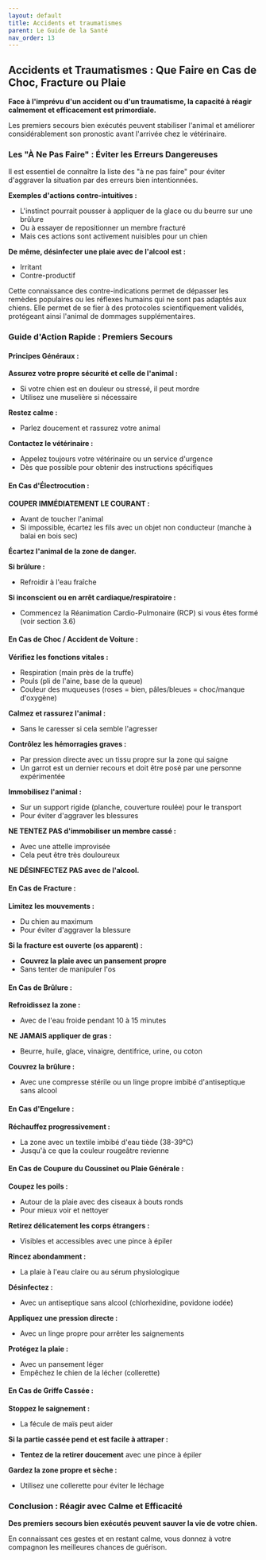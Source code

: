 ```yaml
---
layout: default
title: Accidents et traumatismes
parent: Le Guide de la Santé
nav_order: 13
---
```


## **Accidents et Traumatismes : Que Faire en Cas de Choc, Fracture ou Plaie**

**Face à l'imprévu d'un accident ou d'un traumatisme, la capacité à réagir calmement et efficacement est primordiale.**

Les premiers secours bien exécutés peuvent stabiliser l'animal et améliorer considérablement son pronostic avant l'arrivée chez le vétérinaire.

### **Les "À Ne Pas Faire" : Éviter les Erreurs Dangereuses**

Il est essentiel de connaître la liste des "à ne pas faire" pour éviter d'aggraver la situation par des erreurs bien intentionnées.

**Exemples d'actions contre-intuitives :**
- L'instinct pourrait pousser à appliquer de la glace ou du beurre sur une brûlure
- Ou à essayer de repositionner un membre fracturé
- Mais ces actions sont activement nuisibles pour un chien

**De même, désinfecter une plaie avec de l'alcool est :**
- Irritant
- Contre-productif

Cette connaissance des contre-indications permet de dépasser les remèdes populaires ou les réflexes humains qui ne sont pas adaptés aux chiens. Elle permet de se fier à des protocoles scientifiquement validés, protégeant ainsi l'animal de dommages supplémentaires.

### **Guide d'Action Rapide : Premiers Secours**

#### **Principes Généraux :**

**Assurez votre propre sécurité et celle de l'animal :**
- Si votre chien est en douleur ou stressé, il peut mordre
- Utilisez une muselière si nécessaire

**Restez calme :**
- Parlez doucement et rassurez votre animal

**Contactez le vétérinaire :**
- Appelez toujours votre vétérinaire ou un service d'urgence
- Dès que possible pour obtenir des instructions spécifiques

#### **En Cas d'Électrocution :**

**COUPER IMMÉDIATEMENT LE COURANT :**
- Avant de toucher l'animal
- Si impossible, écartez les fils avec un objet non conducteur (manche à balai en bois sec)

**Écartez l'animal de la zone de danger.**

**Si brûlure :**
- Refroidir à l'eau fraîche

**Si inconscient ou en arrêt cardiaque/respiratoire :**
- Commencez la Réanimation Cardio-Pulmonaire (RCP) si vous êtes formé (voir section 3.6)

#### **En Cas de Choc / Accident de Voiture :**

**Vérifiez les fonctions vitales :**
- Respiration (main près de la truffe)
- Pouls (pli de l'aine, base de la queue)
- Couleur des muqueuses (roses = bien, pâles/bleues = choc/manque d'oxygène)

**Calmez et rassurez l'animal :**
- Sans le caresser si cela semble l'agresser

**Contrôlez les hémorragies graves :**
- Par pression directe avec un tissu propre sur la zone qui saigne
- Un garrot est un dernier recours et doit être posé par une personne expérimentée

**Immobilisez l'animal :**
- Sur un support rigide (planche, couverture roulée) pour le transport
- Pour éviter d'aggraver les blessures

**NE TENTEZ PAS d'immobiliser un membre cassé :**
- Avec une attelle improvisée
- Cela peut être très douloureux

**NE DÉSINFECTEZ PAS avec de l'alcool.**

#### **En Cas de Fracture :**

**Limitez les mouvements :**
- Du chien au maximum
- Pour éviter d'aggraver la blessure

**Si la fracture est ouverte (os apparent) :**
- **Couvrez la plaie avec un pansement propre**
- Sans tenter de manipuler l'os

#### **En Cas de Brûlure :**

**Refroidissez la zone :**
- Avec de l'eau froide pendant 10 à 15 minutes

**NE JAMAIS appliquer de gras :**
- Beurre, huile, glace, vinaigre, dentifrice, urine, ou coton

**Couvrez la brûlure :**
- Avec une compresse stérile ou un linge propre imbibé d'antiseptique sans alcool

#### **En Cas d'Engelure :**

**Réchauffez progressivement :**
- La zone avec un textile imbibé d'eau tiède (38-39°C)
- Jusqu'à ce que la couleur rougeâtre revienne

#### **En Cas de Coupure du Coussinet ou Plaie Générale :**

**Coupez les poils :**
- Autour de la plaie avec des ciseaux à bouts ronds
- Pour mieux voir et nettoyer

**Retirez délicatement les corps étrangers :**
- Visibles et accessibles avec une pince à épiler

**Rincez abondamment :**
- La plaie à l'eau claire ou au sérum physiologique

**Désinfectez :**
- Avec un antiseptique sans alcool (chlorhexidine, povidone iodée)

**Appliquez une pression directe :**
- Avec un linge propre pour arrêter les saignements

**Protégez la plaie :**
- Avec un pansement léger
- Empêchez le chien de la lécher (collerette)

#### **En Cas de Griffe Cassée :**

**Stoppez le saignement :**
- La fécule de maïs peut aider

**Si la partie cassée pend et est facile à attraper :**
- **Tentez de la retirer doucement** avec une pince à épiler

**Gardez la zone propre et sèche :**
- Utilisez une collerette pour éviter le léchage

### **Conclusion : Réagir avec Calme et Efficacité**

**Des premiers secours bien exécutés peuvent sauver la vie de votre chien.**

En connaissant ces gestes et en restant calme, vous donnez à votre compagnon les meilleures chances de guérison. 